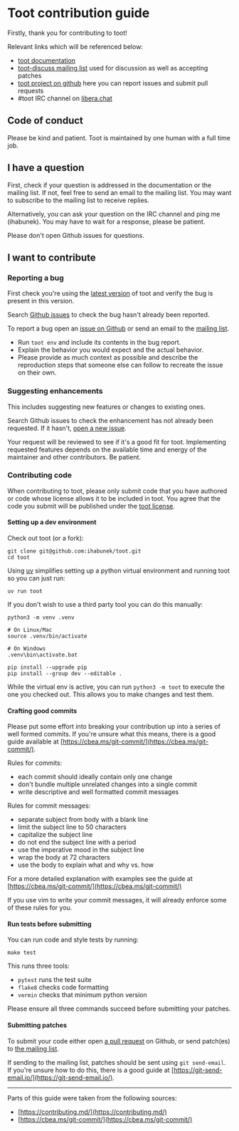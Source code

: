 Toot contribution guide
=======================

Firstly, thank you for contributing to toot!

Relevant links which will be referenced below:

* [toot documentation](https://toot.bezdomni.net/)
* [toot-discuss mailing list](https://lists.sr.ht/~ihabunek/toot-discuss)
  used for discussion as well as accepting patches
* [toot project on github](https://github.com/ihabunek/toot)
  here you can report issues and submit pull requests
* #toot IRC channel on [libera.chat](https://libera.chat)

## Code of conduct

Please be kind and patient. Toot is maintained by one human with a full time
job.

## I have a question

First, check if your question is addressed in the documentation or the mailing
list. If not, feel free to send an email to the mailing list. You may want to
subscribe to the mailing list to receive replies.

Alternatively, you can ask your question on the IRC channel and ping me
(ihabunek). You may have to wait for a response, please be patient.

Please don't open Github issues for questions.

## I want to contribute

### Reporting a bug

First check you're using the
[latest version](https://github.com/ihabunek/toot/releases/) of toot and verify
the bug is present in this version.

Search [Github issues](https://github.com/ihabunek/toot/issues) to check the bug
hasn't already been reported.

To report a bug open an
[issue on Github](https://github.com/ihabunek/toot/issues) or send an
email to the [mailing list](https://lists.sr.ht/~ihabunek/toot-discuss).

* Run `toot env` and include its contents in the bug report.
* Explain the behavior you would expect and the actual behavior.
* Please provide as much context as possible and describe the reproduction steps
  that someone else can follow to recreate the issue on their own.

### Suggesting enhancements

This includes suggesting new features or changes to existing ones.

Search Github issues to check the enhancement has not already been requested. If
it hasn't, [open a new issue](https://github.com/ihabunek/toot/issues).

Your request will be reviewed to see if it's a good fit for toot. Implementing
requested features depends on the available time and energy of the maintainer
and other contributors. Be patient.

### Contributing code

When contributing to toot, please only submit code that you have authored or
code whose license allows it to be included in toot. You agree that the code
you submit will be published under the [toot license](LICENSE).

#### Setting up a dev environment

Check out toot (or a fork):

```
git clone git@github.com:ihabunek/toot.git
cd toot
```

Using [uv](https://docs.astral.sh/uv/) simplifies setting up a python virtual
environment and running toot so you can just run:

```
uv run toot
```

If you don't wish to use a third party tool you can do this manually:

```
python3 -m venv .venv

# On Linux/Mac
source .venv/bin/activate

# On Windows
.venv\bin\activate.bat

pip install --upgrade pip
pip install --group dev --editable .
```

While the virtual env is active, you can run `python3 -m toot` to
execute the one you checked out. This allows you to make changes and
test them.

#### Crafting good commits

Please put some effort into breaking your contribution up into a series of well
formed commits. If you're unsure what this means, there is a good guide
available at [https://cbea.ms/git-commit/](https://cbea.ms/git-commit/).

Rules for commits:

* each commit should ideally contain only one change
* don't bundle multiple unrelated changes into a single commit
* write descriptive and well formatted commit messages

Rules for commit messages:

* separate subject from body with a blank line
* limit the subject line to 50 characters
* capitalize the subject line
* do not end the subject line with a period
* use the imperative mood in the subject line
* wrap the body at 72 characters
* use the body to explain what and why vs. how

For a more detailed explanation with examples see the guide at
[https://cbea.ms/git-commit/](https://cbea.ms/git-commit/)

If you use vim to write your commit messages, it will already enforce some of
these rules for you.

#### Run tests before submitting

You can run code and style tests by running:

```
make test
```

This runs three tools:

* `pytest` runs the test suite
* `flake8` checks code formatting
* `vermin` checks that minimum python version

Please ensure all three commands succeed before submitting your patches.

#### Submitting patches

To submit your code either open
[a pull request](https://github.com/ihabunek/toot/pulls) on Github, or send
patch(es) to [the mailing list](https://lists.sr.ht/~ihabunek/toot-discuss).

If sending to the mailing list, patches should be sent using `git send-email`.
If you're unsure how to do this, there is a good guide at
[https://git-send-email.io/](https://git-send-email.io/).

---

Parts of this guide were taken from the following sources:

* [https://contributing.md/](https://contributing.md/)
* [https://cbea.ms/git-commit/](https://cbea.ms/git-commit/)
